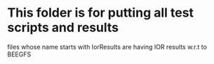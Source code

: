 # This folder is for putting all test scripts and results
files whose name starts with IorResults are having IOR results w.r.t to BEEGFS
